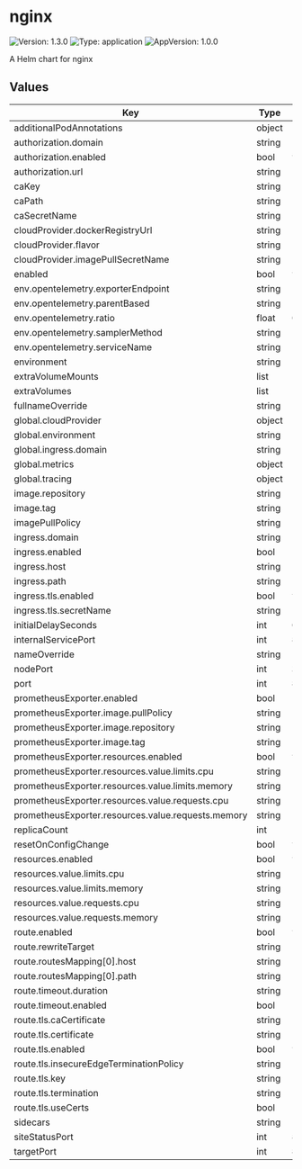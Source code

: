 # nginx

![Version: 1.3.0](https://img.shields.io/badge/Version-1.3.0-informational?style=flat-square) ![Type: application](https://img.shields.io/badge/Type-application-informational?style=flat-square) ![AppVersion: 1.0.0](https://img.shields.io/badge/AppVersion-1.0.0-informational?style=flat-square)

A Helm chart for nginx

## Values

| Key | Type | Default | Description |
|-----|------|---------|-------------|
| additionalPodAnnotations | object | `{}` |  |
| authorization.domain | string | `"example"` |  |
| authorization.enabled | bool | `true` |  |
| authorization.url | string | `"http://localhost:8181/v1/data/http/authz/decision"` |  |
| caKey | string | `"ca.crt"` |  |
| caPath | string | `"/usr/local/share/ca-certificates"` |  |
| caSecretName | string | `""` |  |
| cloudProvider.dockerRegistryUrl | string | `"my-registry-url"` |  |
| cloudProvider.flavor | string | `"openshift"` |  |
| cloudProvider.imagePullSecretName | string | `"imagepullsecret"` |  |
| enabled | bool | `true` |  |
| env.opentelemetry.exporterEndpoint | string | `"localhost:4317"` |  |
| env.opentelemetry.parentBased | string | `"false"` |  |
| env.opentelemetry.ratio | float | `0.1` |  |
| env.opentelemetry.samplerMethod | string | `"AlwaysOff"` |  |
| env.opentelemetry.serviceName | string | `"nginx"` |  |
| environment | string | `"development"` |  |
| extraVolumeMounts | list | `[]` |  |
| extraVolumes | list | `[]` |  |
| fullnameOverride | string | `""` |  |
| global.cloudProvider | object | `{}` |  |
| global.environment | string | `""` |  |
| global.ingress.domain | string | `""` |  |
| global.metrics | object | `{}` |  |
| global.tracing | object | `{}` |  |
| image.repository | string | `"nginx"` |  |
| image.tag | string | `"latest"` |  |
| imagePullPolicy | string | `"Always"` |  |
| ingress.domain | string | `""` |  |
| ingress.enabled | bool | `false` |  |
| ingress.host | string | `""` |  |
| ingress.path | string | `"/"` |  |
| ingress.tls.enabled | bool | `true` |  |
| ingress.tls.secretName | string | `""` |  |
| initialDelaySeconds | int | `60` |  |
| internalServicePort | int | `80` |  |
| nameOverride | string | `""` |  |
| nodePort | int | `30001` |  |
| port | int | `8080` |  |
| prometheusExporter.enabled | bool | `false` |  |
| prometheusExporter.image.pullPolicy | string | `"IfNotPresent"` |  |
| prometheusExporter.image.repository | string | `"nginx/nginx-prometheus-exporter"` |  |
| prometheusExporter.image.tag | string | `"latest"` |  |
| prometheusExporter.resources.enabled | bool | `true` |  |
| prometheusExporter.resources.value.limits.cpu | string | `"100m"` |  |
| prometheusExporter.resources.value.limits.memory | string | `"128Mi"` |  |
| prometheusExporter.resources.value.requests.cpu | string | `"100m"` |  |
| prometheusExporter.resources.value.requests.memory | string | `"128Mi"` |  |
| replicaCount | int | `1` |  |
| resetOnConfigChange | bool | `true` |  |
| resources.enabled | bool | `true` |  |
| resources.value.limits.cpu | string | `"100m"` |  |
| resources.value.limits.memory | string | `"128Mi"` |  |
| resources.value.requests.cpu | string | `"100m"` |  |
| resources.value.requests.memory | string | `"128Mi"` |  |
| route.enabled | bool | `true` |  |
| route.rewriteTarget | string | `""` |  |
| route.routesMapping[0].host | string | `nil` |  |
| route.routesMapping[0].path | string | `"/"` |  |
| route.timeout.duration | string | `"60s"` |  |
| route.timeout.enabled | bool | `false` |  |
| route.tls.caCertificate | string | `""` |  |
| route.tls.certificate | string | `""` |  |
| route.tls.enabled | bool | `true` |  |
| route.tls.insecureEdgeTerminationPolicy | string | `"Redirect"` |  |
| route.tls.key | string | `""` |  |
| route.tls.termination | string | `"edge"` |  |
| route.tls.useCerts | bool | `false` |  |
| sidecars | string | `""` |  |
| siteStatusPort | int | `8081` |  |
| targetPort | int | `8080` |  |

